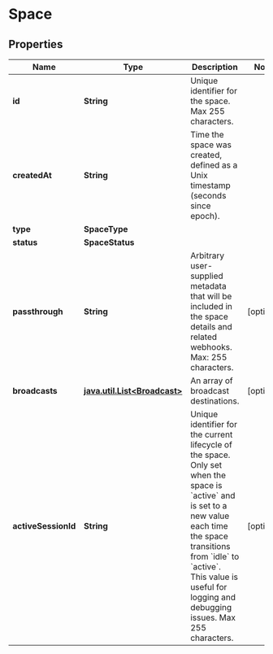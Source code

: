 

# Space

## Properties

Name | Type | Description | Notes
------------ | ------------- | ------------- | -------------
**id** | **String** | Unique identifier for the space. Max 255 characters. | 
**createdAt** | **String** | Time the space was created, defined as a Unix timestamp (seconds since epoch). | 
**type** | **SpaceType** |  | 
**status** | **SpaceStatus** |  | 
**passthrough** | **String** | Arbitrary user-supplied metadata that will be included in the space details and related webhooks. Max: 255 characters. |  [optional]
**broadcasts** | [**java.util.List&lt;Broadcast&gt;**](Broadcast.md) | An array of broadcast destinations. |  [optional]
**activeSessionId** | **String** | Unique identifier for the current lifecycle of the space. Only set when the space is &#x60;active&#x60; and is set to a new value each time the space transitions from &#x60;idle&#x60; to &#x60;active&#x60;. This value is useful for logging and debugging issues. Max 255 characters. |  [optional]



